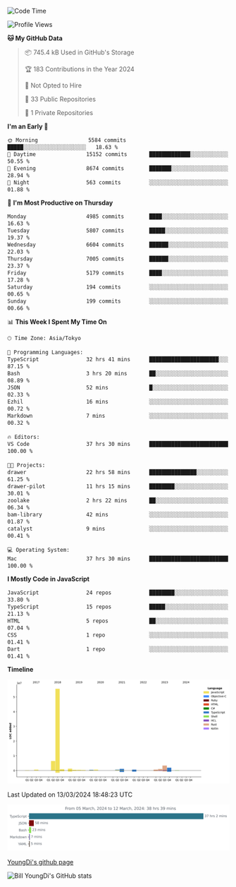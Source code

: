 <!--START_SECTION:waka-->
![Code Time](http://img.shields.io/badge/Code%20Time-487%20hrs%2057%20mins-blue)

![Profile Views](http://img.shields.io/badge/Profile%20Views-0-blue)

**🐱 My GitHub Data** 

> 📦 745.4 kB Used in GitHub's Storage 
 > 
> 🏆 183 Contributions in the Year 2024
 > 
> 🚫 Not Opted to Hire
 > 
> 📜 33 Public Repositories 
 > 
> 🔑 1 Private Repositories 
 > 
**I'm an Early 🐤** 

```text
🌞 Morning                5584 commits        █████░░░░░░░░░░░░░░░░░░░░   18.63 % 
🌆 Daytime                15152 commits       █████████████░░░░░░░░░░░░   50.55 % 
🌃 Evening                8674 commits        ███████░░░░░░░░░░░░░░░░░░   28.94 % 
🌙 Night                  563 commits         ░░░░░░░░░░░░░░░░░░░░░░░░░   01.88 % 
```
📅 **I'm Most Productive on Thursday** 

```text
Monday                   4985 commits        ████░░░░░░░░░░░░░░░░░░░░░   16.63 % 
Tuesday                  5807 commits        █████░░░░░░░░░░░░░░░░░░░░   19.37 % 
Wednesday                6604 commits        ██████░░░░░░░░░░░░░░░░░░░   22.03 % 
Thursday                 7005 commits        ██████░░░░░░░░░░░░░░░░░░░   23.37 % 
Friday                   5179 commits        ████░░░░░░░░░░░░░░░░░░░░░   17.28 % 
Saturday                 194 commits         ░░░░░░░░░░░░░░░░░░░░░░░░░   00.65 % 
Sunday                   199 commits         ░░░░░░░░░░░░░░░░░░░░░░░░░   00.66 % 
```


📊 **This Week I Spent My Time On** 

```text
🕑︎ Time Zone: Asia/Tokyo

💬 Programming Languages: 
TypeScript               32 hrs 41 mins      ██████████████████████░░░   87.15 % 
Bash                     3 hrs 20 mins       ██░░░░░░░░░░░░░░░░░░░░░░░   08.89 % 
JSON                     52 mins             █░░░░░░░░░░░░░░░░░░░░░░░░   02.33 % 
Ezhil                    16 mins             ░░░░░░░░░░░░░░░░░░░░░░░░░   00.72 % 
Markdown                 7 mins              ░░░░░░░░░░░░░░░░░░░░░░░░░   00.32 % 

🔥 Editors: 
VS Code                  37 hrs 30 mins      █████████████████████████   100.00 % 

🐱‍💻 Projects: 
drawer                   22 hrs 58 mins      ███████████████░░░░░░░░░░   61.25 % 
drawer-pilot             11 hrs 15 mins      ████████░░░░░░░░░░░░░░░░░   30.01 % 
zoolake                  2 hrs 22 mins       ██░░░░░░░░░░░░░░░░░░░░░░░   06.34 % 
bam-library              42 mins             ░░░░░░░░░░░░░░░░░░░░░░░░░   01.87 % 
catalyst                 9 mins              ░░░░░░░░░░░░░░░░░░░░░░░░░   00.41 % 

💻 Operating System: 
Mac                      37 hrs 30 mins      █████████████████████████   100.00 % 
```

**I Mostly Code in JavaScript** 

```text
JavaScript               24 repos            ████████░░░░░░░░░░░░░░░░░   33.80 % 
TypeScript               15 repos            █████░░░░░░░░░░░░░░░░░░░░   21.13 % 
HTML                     5 repos             ██░░░░░░░░░░░░░░░░░░░░░░░   07.04 % 
CSS                      1 repo              ░░░░░░░░░░░░░░░░░░░░░░░░░   01.41 % 
Dart                     1 repo              ░░░░░░░░░░░░░░░░░░░░░░░░░   01.41 % 
```



**Timeline**

![Lines of Code chart](https://raw.githubusercontent.com/Youngdi/Youngdi/master/assets/bar_graph.png)


 Last Updated on 13/03/2024 18:48:23 UTC
<!--END_SECTION:waka-->

![wakatime](./images/stat.svg)

[YoungDi's github page](https://youngdi.github.io)

![Bill YoungDi's GitHub stats](https://github-readme-stats.vercel.app/api?username=youngdi&count_private=true&show_icons=true)
